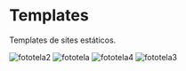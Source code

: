 # Templates
Templates de sites estáticos.

![fototela2](https://user-images.githubusercontent.com/55901431/103328527-fdfff980-4a37-11eb-9cc1-6eefa8082ec0.gif)
![fototela](https://user-images.githubusercontent.com/55901431/103328528-ff312680-4a37-11eb-8581-998ba938ac6d.gif)
![fototela4](https://user-images.githubusercontent.com/55901431/103328531-00faea00-4a38-11eb-811d-f144eb3ccf86.gif)
![fototela3](https://user-images.githubusercontent.com/55901431/103328533-01938080-4a38-11eb-9e57-a3e71c86a7b4.gif)
